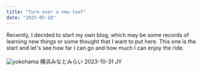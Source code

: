 ```yaml
---
title: "Turn over a new leaf"
date: "2025-05-18"
---
```


Recently, I decided to start my own blog, which may be some records of learning new things or some thought that I want to put here. This one is the start and let's see how far I can go and how much I can enjoy the ride. \
\
![yokohama](/posts/20240518/yokohama.jpg)
横浜みなとみらい 2023-10-31 JY
